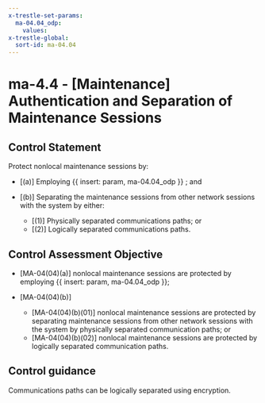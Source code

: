 ```yaml
---
x-trestle-set-params:
  ma-04.04_odp:
    values:
x-trestle-global:
  sort-id: ma-04.04
---
```


# ma-4.4 - \[Maintenance\] Authentication and Separation of Maintenance Sessions

## Control Statement

Protect nonlocal maintenance sessions by:

- \[(a)\] Employing {{ insert: param, ma-04.04_odp }} ; and

- \[(b)\] Separating the maintenance sessions from other network sessions with the system by either:

  - \[(1)\] Physically separated communications paths; or
  - \[(2)\] Logically separated communications paths.

## Control Assessment Objective

- \[MA-04(04)(a)\] nonlocal maintenance sessions are protected by employing {{ insert: param, ma-04.04_odp }};

- \[MA-04(04)(b)\]

  - \[MA-04(04)(b)(01)\] nonlocal maintenance sessions are protected by separating maintenance sessions from other network sessions with the system by physically separated communication paths; or
  - \[MA-04(04)(b)(02)\] nonlocal maintenance sessions are protected by logically separated communication paths.

## Control guidance

Communications paths can be logically separated using encryption.
